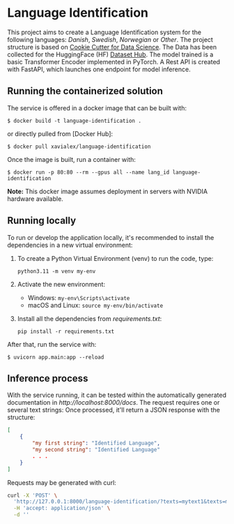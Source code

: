 # Language Identification

This project aims to create a Language Identification system for the following languages: *Danish*, *Swedish*, *Norwegian* or *Other*. The project structure is based on [Cookie Cutter for Data Science](https://drivendata.github.io/cookiecutter-data-science/). The Data has been collected for the HuggingFace (HF) [Dataset Hub](https://huggingface.co/datasets/strombergnlp/nordic_langid). The model trained is a basic Transformer Encoder implemented in PyTorch. A Rest API is created with FastAPI, which launches one endpoint for model inference.

## Running the containerized solution

The service is offered in a docker image that can be built with:

`$ docker build -t language-identification .`

or directly pulled from [Docker Hub]:

`$ docker pull xavialex/language-identification`

Once the image is built, run a container with:

`$ docker run -p 80:80 --rm --gpus all --name lang_id language-identification`

**Note:** This docker image assumes deployment in servers with NVIDIA hardware available.

## Running locally

To run or develop the application locally, it's recommended to install the dependencies in a new virtual environment:

1. To create a Python Virtual Environment (venv) to run the code, type:

    ```python3.11 -m venv my-env```

2. Activate the new environment:
    * Windows: ```my-env\Scripts\activate```
    * macOS and Linux: ```source my-env/bin/activate``` 

3. Install all the dependencies from *requirements.txt*:

    ```pip install -r requirements.txt```

After that, run the service with:

`$ uvicorn app.main:app --reload`

## Inference process

With the service running, it can be tested within the automatically generated documentation in *http://localhost:8000/docs*. The request requires one or several text strings: Once processed, it'll return a JSON response with the structure:

```json
[
    {
        "my first string": "Identified Language",
        "my second string": "Identified Language"
        . . . 
    }
]
```

Requests may be generated with curl:

```bash
curl -X 'POST' \
  'http://127.0.0.1:8000/language-identification/?texts=mytext1&texts=mytext2' \
  -H 'accept: application/json' \
  -d ''
```


